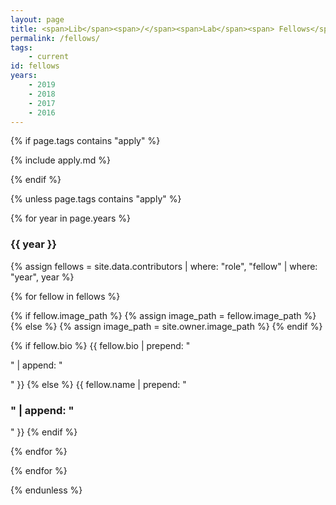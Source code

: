 ```yaml
---
layout: page
title: <span>Lib</span><span>/</span><span>Lab</span><span> Fellows</span>
permalink: /fellows/
tags:
    - current
id: fellows
years:
    - 2019
    - 2018
    - 2017
    - 2016
---
```


{% if page.tags contains "apply" %}

{% include apply.md %}

{% endif %}

{% unless page.tags contains "apply" %}
<div class="fellows-gallery">

{% for year in page.years %}

<h3>{{ year }}</h3>

{% assign fellows = site.data.contributors | where: "role", "fellow" | where: "year", year %}

{% for fellow in fellows %}

{% if fellow.image_path %}
    {% assign image_path = fellow.image_path %}
{% else %}
    {% assign image_path = site.owner.image_path %}
{% endif %}

<div class="fellow">
<div class="avatar" style="background-image:url({{ image_path | absolute_url }});" alt="{{ author.name }}"></div>
<div class="bio">
{% if fellow.bio %}
{{ fellow.bio | prepend: "<p>" | append: "</p>" }}
{% else %}
{{ fellow.name | prepend: "<h3>" | append: "</h3>" }}
{% endif %}
</div>
<div class="clearfix"></div>
</div>

{% endfor %}

{% endfor %}

</div>
{% endunless %}
